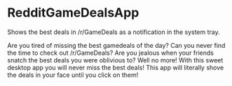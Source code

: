RedditGameDealsApp
==================

Shows the best deals in /r/GameDeals as a notification in the system tray.

Are you tired of missing the best gamedeals of the day?
Can you never find the time to check out /r/GameDeals?
Are you jealous when your friends snatch the best deals you were oblivious to?
Well no more! With this sweet desktop app you will never miss the best deals!
This app will literally shove the deals in your face until you click on them!